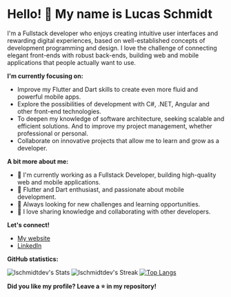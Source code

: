 # Hello! 👋 My name is Lucas Schmidt


I'm a Fullstack developer who enjoys creating intuitive user interfaces and rewarding digital experiences, based on well-established concepts of development programming and design. I love the challenge of connecting elegant front-ends with robust back-ends, building web and mobile applications that people actually want to use.

**I'm currently focusing on:**

  * Improve my Flutter and Dart skills to create even more fluid and powerful mobile apps.
  * Explore the possibilities of development with C#, .NET, Angular and other front-end technologies.
  * To deepen my knowledge of software architecture, seeking scalable and efficient solutions. And to improve my project management, whether professional or personal.
  * Collaborate on innovative projects that allow me to learn and grow as a developer.

**A bit more about me:**

  * 🔭 I'm currently working as a Fullstack Developer, building high-quality web and mobile applications.
  * 🌱 Flutter and Dart enthusiast, and passionate about mobile development.
  * 🤔 Always looking for new challenges and learning opportunities.
  * 💬 I love sharing knowledge and collaborating with other developers.

**Let's connect!**

  * [My website](https://lschmidt.tech/#/home)
  * [LinkedIn](https://www.linkedin.com/in/lucasschmidt-459050182/)

**GitHub statistics:**

![lschmidtdev's Stats](https://github-readme-stats.vercel.app/api?username=lschmidtdev&theme=vue-dark&show_icons=true&hide_border=false&count_private=true)
![lschmidtdev's Streak](https://github-readme-streak-stats.herokuapp.com/?user=lschmidtdev&theme=vue-dark&hide_border=false)
[![Top Langs](https://github-readme-stats.vercel.app/api/top-langs/?username=lschmidtdev)](https://github.com/lschmidtdev/github-readme-stats)

**Did you like my profile? Leave a ⭐ in my repository!**
